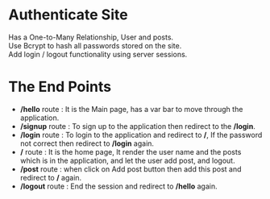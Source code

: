 # Authenticate Site  
Has a One-to-Many Relationship, User and posts.  
Use Bcrypt to hash all passwords stored on the site.  
Add login / logout functionality using server sessions.  
  
# The End Points   
* **/hello** route : It is the Main page, has a var bar to move through the application.  
* **/signup** route : To sign up to the application then redirect to the **/login**.  
* **/login** route : To login to the application and redirect to **/**, If the password not correct then redirect to **/login** again.  
* **/** route : It is the home page, It render the user name and the posts which is in the application, and let the user add post, and logout.  
* **/post** route : when click on Add post button then add this post and redirect to **/** again.  
* **/logout** route : End the session and redirect to **/hello** again.  
